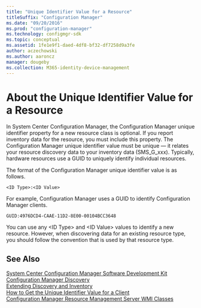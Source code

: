 ```yaml
---
title: "Unique Identifier Value for a Resource"
titleSuffix: "Configuration Manager"
ms.date: "09/20/2016"
ms.prod: "configuration-manager"
ms.technology: configmgr-sdk
ms.topic: conceptual
ms.assetid: 1fe1e9f1-daed-4df8-bf32-df7258d9a3fe
author: aczechowski
ms.author: aaroncz
manager: dougeby
ms.collection: M365-identity-device-management
---
```

# About the Unique Identifier Value for a Resource
In System Center Configuration Manager, the Configuration Manager unique identifier property for a new resource class is optional. If you report inventory data for the resource, you must include this property. The Configuration Manager unique identifier value must be unique — it relates your resource discovery data to your inventory data (SMS_G_xxx). Typically, hardware resources use a GUID to uniquely identify individual resources.  

 The format of the Configuration Manager unique identifier value is as follows.  

```  
<ID Type>:<ID Value>  
```  

 For example, Configuration Manager uses a GUID to identify Configuration Manager clients.  

```  
GUID:4976DCD4-CAAE-11D2-8E00-00104BCC3648  
```  

 You can use any \<ID Type> and \<ID Value> values to identify a new resource. However, when discovering data for an existing resource type, you should follow the convention that is used by that resource type.  

## See Also  
 [System Center Configuration Manager Software Development Kit](../../../../develop/core/misc/system-center-configuration-manager-sdk.md)   
 [Configuration Manager Discovery](../../../../develop/core/servers/configure/discovery.md)   
 [Extending Discovery and Inventory](../../../../develop/core/servers/configure/extending-resource-discovery.md)   
 [How to Get the Unique Identifier Value for a Client](../../../../develop/core/servers/configure/how-to-get-the-unique-identifier-value-for-a-client.md)   
 [Configuration Manager Resource Management Server WMI Classes](../../../../develop/reference/core/clients/manage/configuration-manager-resource-management-server-wmi-classes.md)
